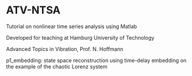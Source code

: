 # ATV-NTSA
Tutorial on nonlinear time series analysis using Matlab

Developed for teaching at Hamburg University of Technology

Advanced Topics in Vibration, Prof. N. Hoffmann

p1_embedding: state space reconstruction using time-delay embedding on the example of the chaotic Lorenz system
